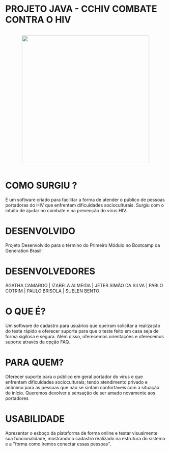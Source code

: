 
# PROJETO JAVA - CCHIV COMBATE CONTRA O HIV
  
  
<div class="separator" style="clear: both;"><a href="https://blogger.googleusercontent.com/img/a/AVvXsEi6022vhWEMu8ef-iWJSAs5TjQ9xSpL9HSmbkQDQMqIZ8J_lefTFNJ86Ga-MfEuSkp7_0tSf_vedclZNnW8Ah8f6nS7a49uHsd4ZNX5dpr3NXK2nd0jH95B-UIGyOxbEggDVOqkzX0ErwFx46_3QyNUYU0vImhZVjib650tP28Xjlg29YpO6VtKTFDYaA=s228" style="display: block; padding: 1em 0; text-align: center; "><img alt="" border="0" width="400" data-original-height="228" data-original-width="228" src="https://blogger.googleusercontent.com/img/a/AVvXsEi6022vhWEMu8ef-iWJSAs5TjQ9xSpL9HSmbkQDQMqIZ8J_lefTFNJ86Ga-MfEuSkp7_0tSf_vedclZNnW8Ah8f6nS7a49uHsd4ZNX5dpr3NXK2nd0jH95B-UIGyOxbEggDVOqkzX0ErwFx46_3QyNUYU0vImhZVjib650tP28Xjlg29YpO6VtKTFDYaA=s400"/></a></div>

  
  
  # COMO SURGIU ?
   É um software criado para facilitar a forma de atender o público de pessoas portadoras do HIV que enfrentam dificuldades socioculturais. Surgiu com o intuito de ajudar no combate e na prevenção do vírus HIV.
    
  # DESENVOLVIDO
Projeto Desenvolvido para o término do Primeiro Módulo no Bootcamp da Generation Brasil!
  
  # DESENVOLVEDORES
ÁGATHA CAMARGO | IZABELA ALMEIDA | JÉTER SIMÃO DA SILVA | PABLO COTRIM | PAULO BRISOLA | SUELEN BENTO
  
  # O QUE É?
Um software de cadastro para usuários que queiram solicitar a realização do teste rápido e oferecer suporte para que o teste feito em casa seja de forma sigilosa e segura. Além disso, oferecemos orientações e oferecemos suporte através da opção FAQ.
  
  # PARA QUEM?
Oferecer suporte para o público em geral portador do vírus e que enfrentam dificuldades socioculturais; tendo atendimento privado e anônimo para as pessoas que não se sintam confortáveis com a situação de início. Queremos devolver a sensação de ser amado novamente aos portadores
  
  # USABILIDADE
Apresentar o esboço da plataforma de forma online e testar visualmente sua funcionalidade, mostrando o cadastro realizado na estrutura do sistema e a "forma como iremos conectar essas pessoas".
